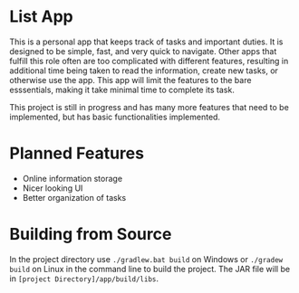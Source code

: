 # List App

This is a personal app that keeps track of tasks and important duties. It is designed to be simple, fast, and very quick to navigate.
Other apps that fulfill this role often are too complicated with different features, resulting in additional time being taken to read the information, 
create new tasks, or otherwise use the app. This app will limit the features to the bare esssentials, making it take minimal time to complete its task.

This project is still in progress and has many more features that need to be implemented, but has basic functionalities implemented.

# Planned Features

- Online information storage
- Nicer looking UI
- Better organization of tasks

# Building from Source

In the project directory use `./gradlew.bat build` on Windows or `./gradew build` on Linux in the command line to build the project. The JAR file will be in `[project Directory]/app/build/libs`. 
